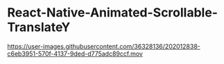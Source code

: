 # React-Native-Animated-Scrollable-TranslateY





https://user-images.githubusercontent.com/36328136/202012838-c6eb3951-570f-4137-9ded-d775adc89ccf.mov


